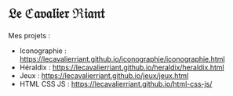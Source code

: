 # 𝔏𝔢 ℭ𝔞𝔳𝔞𝔩𝔦𝔢𝔯 ℜ𝔦𝔞𝔫𝔱

Mes projets :
- Iconographie : https://lecavalierriant.github.io/iconographie/iconographie.html
- Héraldix : https://lecavalierriant.github.io/heraldix/heraldix.html
- Jeux : https://lecavalierriant.github.io/jeux/jeux.html
- HTML CSS JS : https://lecavalierriant.github.io/html-css-js/
